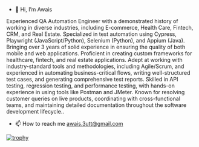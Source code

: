 - 👋 Hi, I’m Awais 
<!---
avsbutt/avsbutt is a ✨ special ✨ repository because its `README.md` (this file) appears on your GitHub profile.
You can click the Preview link to take a look at your changes.
--->
Experienced QA Automation Engineer with a demonstrated history of working in diverse industries, including E-commerce, Health Care, Fintech, CRM, and Real Estate. Specialized in test automation using Cypress, Playwright (JavaScript/Python), Selenium (Python), and Appium (Java). Bringing over 3 years of solid experience in ensuring the quality of both mobile and web applications.
Proficient in creating custom frameworks for healthcare, fintech, and real estate applications. Adept at working with industry-standard tools and methodologies, including Agile/Scrum, and experienced in automating business-critical flows, writing well-structured test cases, and generating comprehensive test reports. Skilled in API testing, regression testing, and performance testing, with hands-on experience in using tools like Postman and JMeter. Known for resolving customer queries on live products, coordinating with cross-functional teams, and maintaining detailed documentation throughout the software development lifecycle..

- 📫 How to reach me awais.3utt@gmail.com

 [![trophy](https://github-profile-trophy.vercel.app/?username=your-username)](https://github.com/ryo-ma/github-profile-trophy)


